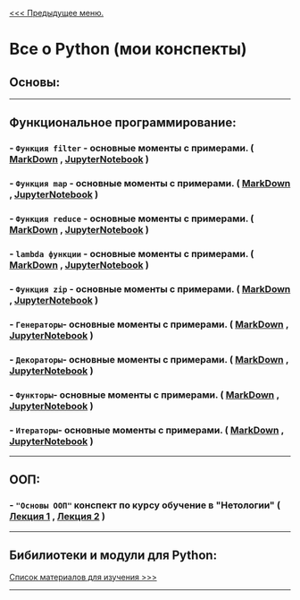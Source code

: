 [<<< Предыдущее меню.](..%2Fstudy_materials.md)

# Все о Python (мои конспекты)
## Основы:

***
## Функциональное программирование:

### - `Функция filter` - основные моменты с примерами.  ( [MarkDown](/study_materials/Python/filter.md) , [JupyterNotebook](/study_materials/Python/filter.ipynb) )

### - `Функция map` - основные моменты с примерами.  ( [MarkDown](/study_materials/Python/map.md) , [JupyterNotebook](/study_materials/Python/map.ipynb) )

### - `Функция reduce` - основные моменты с примерами.  ( [MarkDown](/study_materials/Python/reduce.md) , [JupyterNotebook](/study_materials/Python/reduce.ipynb) )

### - `lambda функции` - основные моменты с примерами.  ( [MarkDown](/study_materials/Python/lambda.md) , [JupyterNotebook](/study_materials/Python/lambda.ipynb) )

### - `Функция zip` - основные моменты с примерами.  ( [MarkDown](/study_materials/Python/zip.md) , [JupyterNotebook](/study_materials/Python/zip.ipynb) )

### - `Генераторы`- основные моменты с примерами.  ( [MarkDown](/study_materials/Python/List_comprehension.md) , [JupyterNotebook](/study_materials/Python/List_comprehension.ipynb) )

### - `Декораторы`- основные моменты с примерами.  ( [MarkDown](/study_materials/Python/decorators_wraps.md) , [JupyterNotebook](/study_materials/Python/decorators_wraps.ipynb) )

### - `Функторы`- основные моменты с примерами.  ( [MarkDown](/study_materials/Python/functors.md) , [JupyterNotebook](/study_materials/Python/functors.ipynb) )

### - `Итераторы`- основные моменты с примерами.  ( [MarkDown](/study_materials/Python/iterators.md) , [JupyterNotebook](/study_materials/Python/iterators.ipynb) )

***
## ООП:
### - `"Основы ООП"` конспект по курсу обучение в "Нетологии" ( [Лекция 1](/study_materials/Python/Netology/(OOP)_and_API/OOP_Lesson_1_my_precis.ipynb) , [Лекция 2](/study_materials/Python/Netology/(OOP)_and_API/OOP_Lesson_2_my_precis.ipynb) )

***
## Бибилиотеки и модули для Python:
[Список материалов для изучения >>>](/study_materials/Python/Moduls_and_libraries/moduls_and_libraries.md)
***